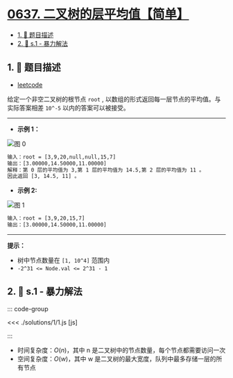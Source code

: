 # [0637. 二叉树的层平均值【简单】](https://github.com/tnotesjs/TNotes.leetcode/tree/main/notes/0637.%20%E4%BA%8C%E5%8F%89%E6%A0%91%E7%9A%84%E5%B1%82%E5%B9%B3%E5%9D%87%E5%80%BC%E3%80%90%E7%AE%80%E5%8D%95%E3%80%91)

<!-- region:toc -->

- [1. 📝 题目描述](#1--题目描述)
- [2. 🎯 s.1 - 暴力解法](#2--s1---暴力解法)

<!-- endregion:toc -->

## 1. 📝 题目描述

- [leetcode](https://leetcode.cn/problems/average-of-levels-in-binary-tree/)

给定一个非空二叉树的根节点 `root` , 以数组的形式返回每一层节点的平均值。与实际答案相差 `10^-5` 以内的答案可以被接受。

---

- **示例 1：**

![图 0](https://cdn.jsdelivr.net/gh/tnotesjs/imgs@main/2025-09-15-12-13-27.png)

```txt
输入：root = [3,9,20,null,null,15,7]
输出：[3.00000,14.50000,11.00000]
解释：第 0 层的平均值为 3,第 1 层的平均值为 14.5,第 2 层的平均值为 11 。
因此返回 [3, 14.5, 11] 。
```

- **示例 2:**

![图 1](https://cdn.jsdelivr.net/gh/tnotesjs/imgs@main/2025-09-15-12-13-32.png)

```txt
输入：root = [3,9,20,15,7]
输出：[3.00000,14.50000,11.00000]
```

---

**提示：**

- 树中节点数量在 `[1, 10^4]` 范围内
- `-2^31 <= Node.val <= 2^31 - 1`

## 2. 🎯 s.1 - 暴力解法

::: code-group

<<< ./solutions/1/1.js [js]

:::

- 时间复杂度：$O(n)$，其中 n 是二叉树中的节点数量，每个节点都需要访问一次
- 空间复杂度：$O(w)$，其中 w 是二叉树的最大宽度，队列中最多存储一层的所有节点

